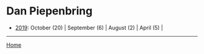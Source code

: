 # Dan Piepenbring

  * [2019](./dan-piepenbring-2019.md): 
      October (20) | 
      September (6) | 
      August (2) | 
      April (5) | 

----

[Home](../)
